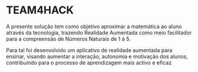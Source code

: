 # TEAM4HACK

A presente solução tem como objetivo aproximar a matemática ao aluno através da tecnologia, trazendo Realidade Aumentada como meio facilitador para a compreensão de Números Naturais de 1 á 5. 

Para tal foi desenvolvido um aplicativo de realidade aumentada para ensinar, visando aumentar a interação, autonomia e motivação dos alunos, contribuindo para o processo de aprendizagem mais activo e eficaz
